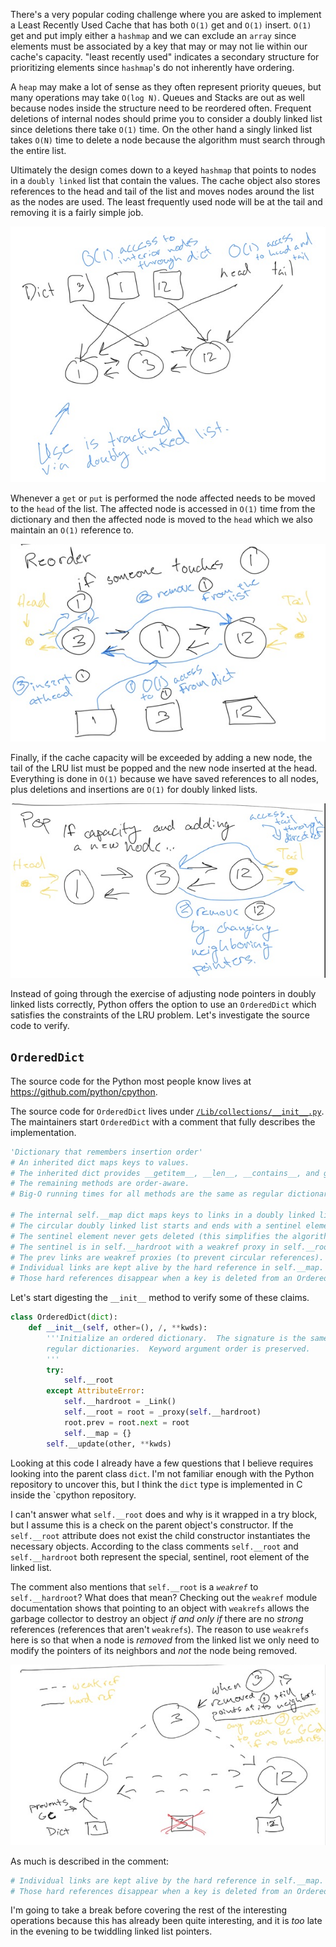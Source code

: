 There's a very popular coding challenge where you are asked to implement a Least Recently Used Cache that has both `O(1)` get and `O(1)` insert.
`O(1)` get and put imply either a `hashmap` and we can exclude an `array` since elements must be associated by a key that may or may not lie within our cache's capacity.
"least recently used" indicates a secondary structure for prioritizing elements since `hashmap`'s do not inherently have ordering.

A `heap` may make a lot of sense as they often represent priority queues, but many operations may take `O(log N)`. Queues and Stacks are out as well because 
nodes inside the structure need to be reordered often. Frequent deletions of internal nodes should prime you to consider a doubly linked list since deletions there
take `O(1)` time. On the other hand a singly linked list takes `O(N)` time to delete a node because the algorithm must search through the entire list.

Ultimately the design comes down to a keyed `hashmap` that points to nodes in a `doubly linked` list that contain the values. The cache object also stores
references to the head and tail of the list and moves nodes around the list as the nodes are used. The least frequently used node will be at the tail and
removing it is a fairly simple job.


![ordered_dict](/assets/2022-05-06-ordered_dict/ordered_dict.png)

Whenever a `get` or `put` is performed the node affected needs to be moved to the `head` of the list.
The affected node is accessed in `O(1)` time from the dictionary and then the affected node is moved
to the `head` which we also maintain an `O(1)` reference to.

![reorder](/assets/2022-05-06-ordered_dict/reorder.png)

Finally, if the cache capacity will be exceeded by adding a new node, the tail of the LRU list must
be popped and the new node inserted at the head. Everything is done in `O(1)` because we have saved
references to all nodes, plus deletions and insertions are `O(1)` for doubly linked lists.

![pop](/assets/2022-05-06-ordered_dict/pop.png)

Instead of going through the exercise of adjusting node pointers in doubly linked lists correctly, Python
offers the option to use an `OrderedDict` which satisfies the constraints of the LRU problem. Let's 
investigate the source code to verify.


## `OrderedDict`

The source code for the Python most people know lives at https://github.com/python/cpython.

The source code for `OrderedDict` lives under
[`/Lib/collections/__init__.py`](https://github.com/python/cpython/blob/main/Lib/collections/__init__.py). The maintainers start `OrderedDict` with a comment that fully describes the implementation.

```python
'Dictionary that remembers insertion order'
# An inherited dict maps keys to values.
# The inherited dict provides __getitem__, __len__, __contains__, and get.
# The remaining methods are order-aware.
# Big-O running times for all methods are the same as regular dictionaries.

# The internal self.__map dict maps keys to links in a doubly linked list.
# The circular doubly linked list starts and ends with a sentinel element.
# The sentinel element never gets deleted (this simplifies the algorithm).
# The sentinel is in self.__hardroot with a weakref proxy in self.__root.
# The prev links are weakref proxies (to prevent circular references).
# Individual links are kept alive by the hard reference in self.__map.
# Those hard references disappear when a key is deleted from an OrderedDict.
```

Let's start digesting the `__init__` method to verify some of these claims.

```python
class OrderedDict(dict):
    def __init__(self, other=(), /, **kwds):
        '''Initialize an ordered dictionary.  The signature is the same as
        regular dictionaries.  Keyword argument order is preserved.
        '''
        try:
            self.__root
        except AttributeError:
            self.__hardroot = _Link()
            self.__root = root = _proxy(self.__hardroot)
            root.prev = root.next = root
            self.__map = {}
        self.__update(other, **kwds)
```

Looking at this code I already have a few questions that I believe requires looking into the parent class `dict`. I'm not familiar enough with
the Python repository to uncover this, but I think the `dict` type is implemented in C inside the `cpython repository.

I can't answer what `self.__root` does and why is it wrapped in a try block, but I assume this is a check on the parent object's constructor.
If the `self.__root` attribute does not exist the child constructor instantiates the necessary objects. According to the class comments `self.__root` and `self.__hardroot` both represent the special, sentinel, root element of the linked list.

The comment also mentions that `self.__root` is a _`weakref`_ to `self.__hardroot`? What does that mean? Checking out the `weakref` module
documentation shows that pointing to an object with `weakrefs` allows the garbage collector to destroy an object _if and only if_ there are
no _strong_ references (references that aren't `weakrefs`). The reason to use `weakrefs` here is so that when a node is _removed_ from the linked
list we only need to modify the pointers of its neighbors and _not_ the node being removed.

![weakref](/assets/2022-05-06-ordered_dict/weakref.png)

As much is described in the comment:

```python
# Individual links are kept alive by the hard reference in self.__map.
# Those hard references disappear when a key is deleted from an OrderedDict.
```

I'm going to take a break before covering the rest of the interesting operations because this has already been
quite interesting, and it is _too_ late in the evening to be twiddling linked list pointers.